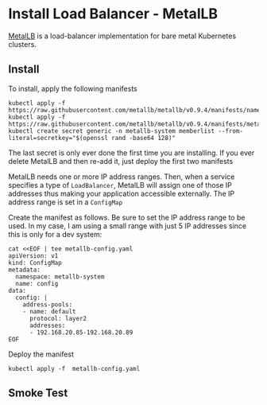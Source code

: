 # Install Load Balancer - MetalLB

[MetalLB](https://metallb.universe.tf/) is a load-balancer implementation for bare metal Kubernetes clusters.


## Install

To install, apply the following manifests

```
kubectl apply -f https://raw.githubusercontent.com/metallb/metallb/v0.9.4/manifests/namespace.yaml
kubectl apply -f https://raw.githubusercontent.com/metallb/metallb/v0.9.4/manifests/metallb.yaml
kubectl create secret generic -n metallb-system memberlist --from-literal=secretkey="$(openssl rand -base64 128)"
```

The last secret is only ever done the first time you are installing.  If you ever delete MetalLB and then re-add it, just deploy the first two manifests

MetalLB needs one or more IP address ranges.  Then, when a service specifies a type of `LoadBalancer`, MetalLB will assign one of those IP addresses thus making your application accessible externally.  The IP address range is set in a `ConfigMap`

Create the manifest as follows.  Be sure to set the IP address range to be used.  In my case, I am using a small range with just 5 IP addresses since this is only for a dev system:

```
cat <<EOF | tee metallb-config.yaml
apiVersion: v1
kind: ConfigMap
metadata:
  namespace: metallb-system
  name: config
data:
  config: |
    address-pools:
    - name: default
      protocol: layer2
      addresses:
      - 192.168.20.85-192.168.20.89
EOF
```

Deploy the manifest

```
kubectl apply -f  metallb-config.yaml
```

## Smoke Test


